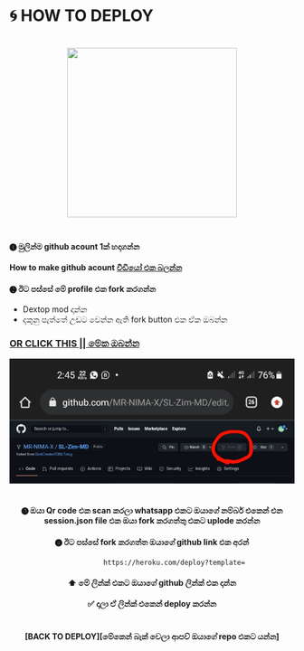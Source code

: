 # 🌀 HOW TO DEPLOY 
#
<div align="center">
  <img src="https://github.com/DarkCreater2004/Tutug/raw/zim-bot-inc/drips.jpg" width="300" height="300">
</div align="center">


#   
#  
#  
#

#### ❶  මුලින්ම github acount 1ක් හදාගන්න

#### How to make github acount  [වීඩියෝ එක බලන්න](https://youtu.be/NZ6oSZfoR88)
#### ❷ ඊට පස්සේ මේ profile එක fork කරගන්න
 + Dextop mod දාන්න 
+ දකුනු පැත්තේ උඩට වෙන්න ඇති fork button  එක ඒක ඔබන්න
### [ OR CLICK THIS || මේක ඔබන්න](https://github.com/MR-NIMA-X/SL-Zim-MD/fork) 
<div align="center">
  <img src="https://github.com/DarkCreater2004/Tutug/raw/zim-bot-inc/storage/Screenshot_20220620-144541_Chrome.jpg" 

</div align="center">
  
#
#   
#   
  
#### ❸  ඔයා Qr code එක scan කරලා  whatsapp  එකට ඔයාගේ නම්බර් එකෙන් එන session.json file එක ඔයා fork කරගත්තු එකට uplode  කරන්න 
#### ❹ ඊට පස්සේ fork කරගත්ත ඔයාගේ github link එක අරන්
               https://heroku.com/deploy?template=

#### ⬆️ මේ ලින්ක් එකට ඔයාගේ github ලින්ක් එක දාන්න 

#### ✅ දාලා ඒ ලින්ක් එකෙන් deploy  කරන්න
#  
#  
#
#### [BACK TO DEPLOY][මේකෙන් බැක් වෙලා ආපව් ඔයාගේ repo එකට යන්න]
